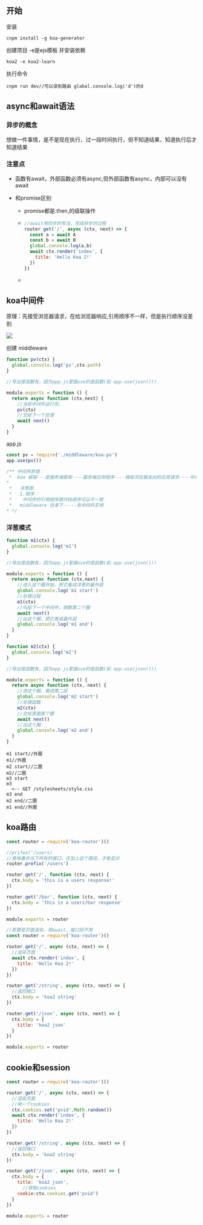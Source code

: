 ## 开始

安装

```shell
cnpm install -g koa-generator
```

创建项目 -e是ejs模板 并安装依赖

```shell
koa2 -e koa2-learn
```

执行命令

```shell
cnpm run dev//可以读到路由 glabal.console.log('d')的d
```

## async和await语法

### 异步的概念

想做一件事情，是不是现在执行，过一段时间执行，但不知道结果，知道执行后才知道结果

### 注意点

+ 函数有await，外部函数必须有async,但外部函数有async，内部可以没有await

+ 和promise区别

  + promise都是.then,的级联操作

  + ```javascript
    //await用同步的写法，完成异步的过程
    router.get('/', async (ctx, next) => {
      const a = await A
      const b = await B
      global.console.log(a,b)
      await ctx.render('index', {
        title: 'Hello Koa 2!'
      })
    })
    ```

  + 

## koa中间件

原理：先接受浏览器请求，在给浏览器响应,引用顺序不一样，但是执行顺序没差别

![](images\中间件.png)

创建 middleware

```javascript
function pv(ctx) {
  global.console.log('pv',ctx.path)
}

//导出是函数有，因为app.js里面use的是函数(如 app.use(json()))

module.exports = function () {
  return async function (ctx,next) {
    //当前中间件运行完，
    pv(ctx)
    //交给下一个处理
    await next()
  }
}
```

app.js

```javascript
const pv = require('./middleware/koa-pv')
app.use(pv())

/** 中间件原理：
 *  koa 框架---是服务端框架----服务端应用程序----接收浏览器发出的应用请求----中间件----响应请求
*
 *   洋葱图
 *   1.顺序：
 *    中间件的引用顺序跟代码顺序可以不一致
 *   middleware 目录下-----有中间件实例
* */

```

### 洋葱模式

```javascript
function m1(ctx) {
  global.console.log('m1')
}

//导出是函数有，因为app.js里面use的是函数(如 app.use(json()))

module.exports = function () {
  return async function (ctx,next) {
    //进入这个圈开始，把它看成洋葱的最外层
    global.console.log('m1 start')
    //处理过程
    m1(ctx)
    //叫给下一个中间件，倒数第二个圈
    await next()
    //出这个圈，把它看成最外层
    global.console.log('m1 end')
  }
}
```

```javascript
function m2(ctx) {
  global.console.log('m2')
}

//导出是函数有，因为app.js里面use的是函数(如 app.use(json()))

module.exports = function () {
  return async function (ctx, next) {
    //进这个圈，看成第二层
    global.console.log('m2 start')
    //处理函数
    m2(ctx)
    //交给里面那个圈
    await next()
    //出这个圈
    global.console.log('m2 end')
  }
}
```

```she
m1 start//外圈
m1//外圈
m2 start//二圈
m2//二圈
m3 start
m3
  <-- GET /stylesheets/style.css
m3 end
m2 end//二圈
m1 end//外圈
```

## koa路由

```javascript
const router = require('koa-router')()

//prifex('/users)
//意味着你当下所有的接口，在加上这个路径，才能显示
router.prefix('/users')

router.get('/', function (ctx, next) {
  ctx.body = 'this is a users response!'
})

router.get('/bar', function (ctx, next) {
  ctx.body = 'this is a users/bar response'
})

module.exports = router

```

```javascript
//若要是页面渲染，用await，接口则不用
const router = require('koa-router')()

router.get('/', async (ctx, next) => {
  //渲染页面
  await ctx.render('index', {
    title: 'Hello Koa 2!'
  })
})

router.get('/string', async (ctx, next) => {
  //返回接口
  ctx.body = 'koa2 string'
})

router.get('/json', async (ctx, next) => {
  ctx.body = {
    title: 'koa2 json'
  }
})

module.exports = router

```

## cookie和session

```javascript
const router = require('koa-router')()

router.get('/', async (ctx, next) => {
  //渲染页面
  //种一个cookies
  ctx.cookies.set('pvid',Math.random())
  await ctx.render('index', {
    title: 'Hello Koa 2!'
  })
})

router.get('/string', async (ctx, next) => {
  //返回接口
  ctx.body = 'koa2 string'
})

router.get('/json', async (ctx, next) => {
  ctx.body = {
    title: 'koa2 json',
      //获取cookies
    cookie:ctx.cookies.get('pvid')
  }
})

module.exports = router

```

